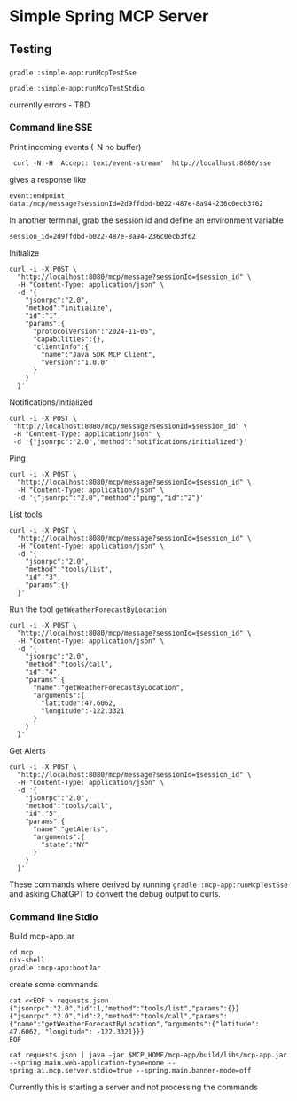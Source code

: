 
# Simple Spring MCP Server 

## Testing

###

```
gradle :simple-app:runMcpTestSse
```

```
gradle :simple-app:runMcpTestStdio
```
currently errors - TBD

### Command line SSE

Print incoming events (-N no buffer)
```
 curl -N -H 'Accept: text/event-stream'  http://localhost:8080/sse
```

gives a response like
```
event:endpoint
data:/mcp/message?sessionId=2d9ffdbd-b022-487e-8a94-236c0ecb3f62
``` 

In another terminal, grab the session id and define an environment variable
```
session_id=2d9ffdbd-b022-487e-8a94-236c0ecb3f62
```

Initialize
```
curl -i -X POST \
  "http://localhost:8080/mcp/message?sessionId=$session_id" \
  -H "Content-Type: application/json" \
  -d '{
    "jsonrpc":"2.0",
    "method":"initialize",
    "id":"1",
    "params":{
      "protocolVersion":"2024-11-05",
      "capabilities":{},
      "clientInfo":{
        "name":"Java SDK MCP Client",
        "version":"1.0.0"
      }
    }
  }'
 ```
 
 
 Notifications/initialized
 ```
curl -i -X POST \
  "http://localhost:8080/mcp/message?sessionId=$session_id" \
  -H "Content-Type: application/json" \
  -d '{"jsonrpc":"2.0","method":"notifications/initialized"}'
```


Ping
```
curl -i -X POST \
  "http://localhost:8080/mcp/message?sessionId=$session_id" \
  -H "Content-Type: application/json" \
  -d '{"jsonrpc":"2.0","method":"ping","id":"2"}'
```


List tools
```
curl -i -X POST \
  "http://localhost:8080/mcp/message?sessionId=$session_id" \
  -H "Content-Type: application/json" \
  -d '{
    "jsonrpc":"2.0",
    "method":"tools/list",
    "id":"3",
    "params":{}
  }'
```

Run the tool `getWeatherForecastByLocation`
```
curl -i -X POST \
  "http://localhost:8080/mcp/message?sessionId=$session_id" \
  -H "Content-Type: application/json" \
  -d '{
    "jsonrpc":"2.0",
    "method":"tools/call",
    "id":"4",
    "params":{
      "name":"getWeatherForecastByLocation",
      "arguments":{
        "latitude":47.6062,
        "longitude":-122.3321
      }
    }
  }'
```

Get Alerts
```
curl -i -X POST \
  "http://localhost:8080/mcp/message?sessionId=$session_id" \
  -H "Content-Type: application/json" \
  -d '{
    "jsonrpc":"2.0",
    "method":"tools/call",
    "id":"5",
    "params":{
      "name":"getAlerts",
      "arguments":{
        "state":"NY"
      }
    }
  }'
```

These commands where derived by running `gradle :mcp-app:runMcpTestSse` and asking ChatGPT to convert the debug output to curls.

### Command line Stdio

Build mcp-app.jar
```
cd mcp
nix-shell
gradle :mcp-app:bootJar
```

create some commands
```
cat <<EOF > requests.json
{"jsonrpc":"2.0","id":1,"method":"tools/list","params":{}}
{"jsonrpc":"2.0","id":2,"method":"tools/call","params":{"name":"getWeatherForecastByLocation","arguments":{"latitude": 47.6062, "longitude": -122.3321}}}
EOF
```

```
cat requests.json | java -jar $MCP_HOME/mcp-app/build/libs/mcp-app.jar --spring.main.web-application-type=none --spring.ai.mcp.server.stdio=true --spring.main.banner-mode=off
```
Currently this is starting a server and not processing the commands

 

